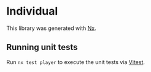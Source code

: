 # Individual

This library was generated with [Nx](https://nx.dev).

## Running unit tests

Run `nx test player` to execute the unit tests via [Vitest](https://vitest.dev/).
